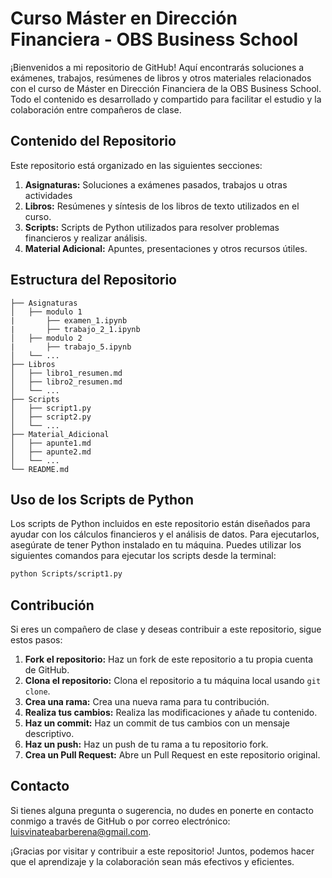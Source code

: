 # Curso Máster en Dirección Financiera - OBS Business School

¡Bienvenidos a mi repositorio de GitHub! Aquí encontrarás soluciones a exámenes, trabajos, resúmenes de libros y otros materiales relacionados con el curso de Máster en Dirección Financiera de la OBS Business School. Todo el contenido es desarrollado y compartido para facilitar el estudio y la colaboración entre compañeros de clase.

## Contenido del Repositorio

Este repositorio está organizado en las siguientes secciones:

1. **Asignaturas:** Soluciones a exámenes pasados, trabajos u otras actividades
3. **Libros:** Resúmenes y síntesis de los libros de texto utilizados en el curso.
4. **Scripts:** Scripts de Python utilizados para resolver problemas financieros y realizar análisis.
5. **Material Adicional:** Apuntes, presentaciones y otros recursos útiles.

## Estructura del Repositorio

```
├── Asignaturas
│   ├── modulo 1
|       ├── examen_1.ipynb
|       ├── trabajo_2_1.ipynb 
│   ├── modulo 2
|       ├── trabajo_5.ipynb
│   └── ...
├── Libros
│   ├── libro1_resumen.md
│   ├── libro2_resumen.md
│   └── ...
├── Scripts
│   ├── script1.py
│   ├── script2.py
│   └── ...
├── Material_Adicional
│   ├── apunte1.md
│   ├── apunte2.md
│   └── ...
└── README.md
```

## Uso de los Scripts de Python

Los scripts de Python incluidos en este repositorio están diseñados para ayudar con los cálculos financieros y el análisis de datos. Para ejecutarlos, asegúrate de tener Python instalado en tu máquina. Puedes utilizar los siguientes comandos para ejecutar los scripts desde la terminal:

```bash
python Scripts/script1.py
```

## Contribución

Si eres un compañero de clase y deseas contribuir a este repositorio, sigue estos pasos:

1. **Fork el repositorio:** Haz un fork de este repositorio a tu propia cuenta de GitHub.
2. **Clona el repositorio:** Clona el repositorio a tu máquina local usando `git clone`.
3. **Crea una rama:** Crea una nueva rama para tu contribución.
4. **Realiza tus cambios:** Realiza las modificaciones y añade tu contenido.
5. **Haz un commit:** Haz un commit de tus cambios con un mensaje descriptivo.
6. **Haz un push:** Haz un push de tu rama a tu repositorio fork.
7. **Crea un Pull Request:** Abre un Pull Request en este repositorio original.

## Contacto

Si tienes alguna pregunta o sugerencia, no dudes en ponerte en contacto conmigo a través de GitHub o por correo electrónico: [luisvinateabarberena@gmail.com](mailto:luisvinateabarberena@gmail.com).

¡Gracias por visitar y contribuir a este repositorio! Juntos, podemos hacer que el aprendizaje y la colaboración sean más efectivos y eficientes.
